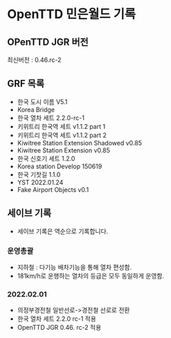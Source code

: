 # OpenTTD 민은월드 기록
## OPenTTD JGR 버전
최신버전 : 0.46.rc-2

## GRF 목록
- 한국 도시 이름 V5.1
- Korea Bridge
- 한국 열차 세트 2.2.0-rc-1
- 키위트리 한국역 세트 v1.1.2 part 1
- 키위트리 한국역 세트 v1.1.2 part 2
- Kiwitree Station Extension Shadowed v0.85
- Kiwitree Station Extension v0.85
- 한국 신호기 세트 1.2.0
- Korea station Develop 150619
- 한국 기찻길 1.1.0
- YST 2022.01.24
- Fake Airport Objects v0.1

## 세이브 기록
- 세이브 기록은 역순으로 기록합니다.

### 운영총괄
- 지하철 : 다기능 배차기능을 통해 열차 편성함.
- 181km/h로 운행하는 열차의 등급은 모두 동일하게 운영함.

### 2022.02.01
- 의정부경전철 일반선로->경전철 선로로 전환
- 한국 열차 세트 2.2.0 rc-1 적용
- OpenTTD JGR 0.46. rc-2 적용